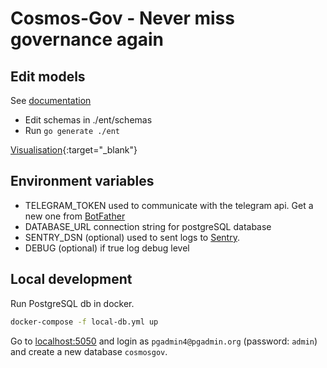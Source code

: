 # Cosmos-Gov - Never miss governance again

## Edit models
See [documentation](https://entgo.io/docs/getting-started)

- Edit schemas in ./ent/schemas
- Run ```go generate ./ent```

[Visualisation](ent/schema-viz.html){:target="_blank"}

## Environment variables
- TELEGRAM_TOKEN used to communicate with the telegram api. Get a new one from [BotFather](https://t.me/BotFather)
- DATABASE_URL connection string for postgreSQL database
- SENTRY_DSN (optional) used to sent logs to [Sentry](https://sentry.io/).
- DEBUG (optional) if true log debug level

## Local development
Run PostgreSQL db in docker.
```bash
docker-compose -f local-db.yml up
```
Go to [localhost:5050](http://localhost:5050) and login as `pgadmin4@pgadmin.org` (password: `admin`) 
and create a new database `cosmosgov`.

